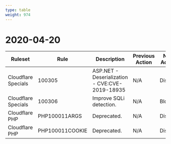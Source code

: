 ```yaml
---
type: table
weight: 974
---
```


# 2020-04-20

<TableWrap><table style="width: 100%">

<thead>
  <tr>
    <th>Ruleset</th>
    <th>Rule</th>
    <th>Description</th>
    <th>Previous Action</th>
    <th>New Action</th>
  </tr>
</thead>
<tbody>
  <tr>
    <td>Cloudflare Specials</td>
    <td>100305</td>
    <td>ASP.NET - Deserialization - CVE:CVE-2019-18935</td>
    <td>N/A</td>
    <td>Disable</td>
  </tr>
  <tr>
    <td>Cloudflare Specials</td>
    <td>100306</td>
    <td>Improve SQLi detection.</td>
    <td>N/A</td>
    <td>Block</td>
  </tr>
  <tr>
    <td>Cloudflare PHP</td>
    <td>PHP100011ARGS</td>
    <td>Deprecated.</td>
    <td>N/A</td>
    <td>Disable</td>
  </tr>
  <tr>
    <td>Cloudflare PHP</td>
    <td>PHP100011COOKIE</td>
    <td>Deprecated.</td>
    <td>N/A</td>
    <td>Disable</td>
  </tr>
</tbody>

</table></TableWrap>
